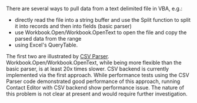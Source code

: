 There are several ways to pull data from a text delimited file in VBA, e.g.:
- directly read the file into a string buffer and use the Split function to split it into records and then into fields (basic parser)
- use Workbook.Open/Workbook.OpenText to open the file and copy the parsed data from the range
- using Excel's QueryTable.  

The first two are illustrated by [CSV Parser][CSV Parser]. Workbook.Open/Workbook.OpenText, while being more flexible than the basic parser, is at least 20x times slower. CSV backend is currently implemented via the first approach. While performance tests using the CSV Parser code demonstrated good performance of this approach, running Contact Editor with CSV backend show performance issue. The nature of this problem is not clear at present and would require further investigation.

[CSV Parser]: https://github.com/pchemguy/CSVParser